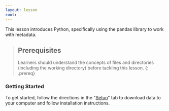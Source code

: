 ```yaml
---
layout: lesson
root: .
---
```


This lesson introduces Python, specifically using the pandas library to work with metadata.

> ## Prerequisites
>
> Learners should understand the concepts of files and directories (including the working directory) before tackling this lesson.
{: .prereq}


### Getting Started
To get started, follow the directions in the "[Setup](setup/)" tab to download data to your computer and follow installation instructions.
